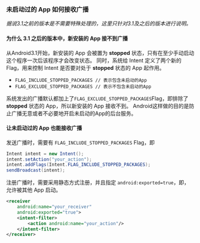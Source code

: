---
---

### 未启动过的 App 如何接收广播

*据说3.1之前的版本是不需要特殊处理的，这里只针对3.1及之后的版本进行说明。*

#### 为什么 3.1 之后的版本中，新安装的 App 接不到广播

从Android3.1开始，新安装的 App 会被置为 **stopped** 状态，只有在至少手动启动这个程序一次后该程序才会改变状态。
同时，系统给 Intent 定义了两个新的 Flag，用来控制 Intent 是否要对处于 **stopped** 状态的 App 起作用。
* `FLAG_INCLUDE_STOPPED_PACKAGES // 表示包含未启动的App`
* `FLAG_EXCLUDE_STOPPED_PACKAGES // 表示不包含未启动的App`

系统发出的广播默认都加上了`FLAG_EXCLUDE_STOPPED_PACKAGES`Flag，即排除了 **stopped** 状态的 App，所以新安装的 App 接收不到。
Android这样做的目的是防止广播无意或者不必要地开启未启动的App的后台服务。

#### 让未启动过的 App 也能接收广播

发送广播时，需要有 `FLAG_INCLUDE_STOPPED_PACKAGES` Flag，即
```Java
Intent intent = new Intent();
intent.setAction("your_action");
intent.addFlags(Intent.FLAG_INCLUDE_STOPPED_PACKAGES);
sendBroadcast(intent);
```

注册广播时，需要采用静态方式注册，并且指定 `android:exported=true`，即，允许被其他 App 启动。
```XML
<receiver
    android:name="your_receiver"
    android:exported="true">
    <intent-filter>
        <action android:name="your_action"/>
    </intent-filter>
</receiver>
```

